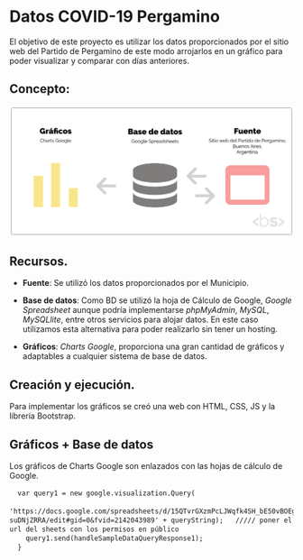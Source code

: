 # Datos COVID-19 Pergamino 

El objetivo de este proyecto es utilizar los datos proporcionados por el sitio web del Partido de Pergamino de este modo arrojarlos en un gráfico para poder visualizar y comparar con días anteriores.

## Concepto:

![Imagen conceptual del proyecto](/assets/img/concepto-datoscovid.png "Concepto del proyecto")

## Recursos.

* **Fuente**: Se utilizó los datos proporcionados por el Municipio. 

*  **Base de datos**: Como BD se utilizó la hoja de Cálculo de Google, *Google Spreadsheet* aunque podría implementarse *phpMyAdmin*, *MySQL*, *MySQLlite*, entre otros servicios para alojar datos. En este caso utilizamos esta alternativa para poder realizarlo sin tener un hosting. 

* **Gráficos**: *Charts Google*, proporciona una gran cantidad de gráficos y adaptables a cualquier sistema de base de datos.

## Creación y ejecución.

Para implementar los gráficos se creó una web con HTML, CSS, JS y la librería Bootstrap.


## Gráficos + Base de datos

Los gráficos de Charts Google son enlazados con las hojas de cálculo de Google.


``` 
  var query1 = new google.visualization.Query(
    'https://docs.google.com/spreadsheets/d/15QTvrGXzmPcLJWqfk4SH_bE50vBOEg565-suDNjZRRA/edit#gid=0&fvid=2142043989' + queryString);   ///// poner el url del sheets con los permisos en público
    query1.send(handleSampleDataQueryResponse1);  
  } 
  ``` 







